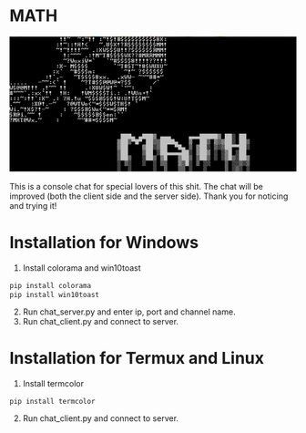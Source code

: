 # MATH
![Иллюстрация к проекту](https://github.com/Wiskey666/MATH/raw/beta_versions/img.png)

This is a console chat for special lovers of this shit.
The chat will be improved (both the client side and the server side).
Thank you for noticing and trying it!

# Installation for Windows
1. Install colorama and win10toast
```no-highlight
pip install colorama
pip install win10toast
```

2. Run chat_server.py and enter ip, port and channel name.
3. Run chat_client.py and connect to server.

# Installation for Termux and Linux

1. Install termcolor
```no-highlight
pip install termcolor
```
2. Run chat_client.py and connect to server.



